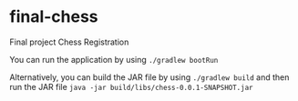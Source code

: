 # final-chess

Final project Chess Registration

You can run the application by using `./gradlew bootRun`

Alternatively, you can build the JAR file by using `./gradlew build` and then run the JAR file `java -jar build/libs/chess-0.0.1-SNAPSHOT.jar`
